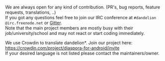 We are always open for any kind of contribution. (PR's, bug reports, feature requests, translations, ..)  
If you got any questions feel free to join our IRC conference at `#dandelion @irc.freenode.net` or [Gitter](https://gitter.im/Diaspora-for-Android/diaspora-android).  
Note that the main project members are mostly busy with their job/university/school and may not react or start coding immediately.

We use Crowdin to translate dandelion\*. Join our project here:   <https://crowdin.com/project/diaspora-for-android/invite>  
If your desired language is not listed please contact the maintainers/owner.  
